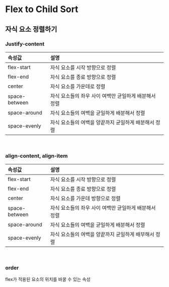 # Flex to Child Sort
## 자식 요소 정렬하기
### Justify-content
속성값 | 설명
:--- | :---
flex-start | 자식 요소를 시작 방향으로 정렬
flex-end | 자식 요소를 종료 방향으로 정렬
center | 자식 요소를 가운데로 정렬
space-between | 자식 요소들의 좌우 사이 여백만 균일하게 배분해서 정렬
space-around | 자식 요소들의 여백을 균일하게 배분해서 정렬
space-evenly | 자식 요소들의 여백을 양끝까지 균일하게 배분해서 정렬

<br>

### align-content, align-item
속성값 | 설명
:--- | :---
flex-start | 자식 요소를 시작 방향으로 정렬
flex-end| 자식 요소를 종료 방향으로 정렬
center | 자식 요소를 가운데 방향으로 정렬
space-between | 자식 요소들의 좌우 사이 여백만 균일하게 배분해서 정렬
space-around | 자식 요소들의 여백을 균일하게 배분해서 정렬
space-evenly | 자식 요소들의 여백을 양끝까지 균일하게 배부해서 정렬

<br>

### order
flex가 적용된 요소의 위치를 바꿀 수 있는 속성